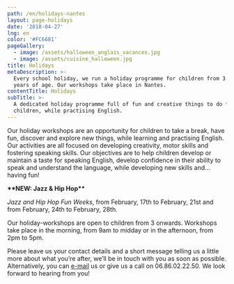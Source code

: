 ```yaml
---
path: /en/holidays-nantes
layout: page-holidays
date: '2018-04-27'
lng: en
color: '#FC6681'
pageGallery:
  - image: /assets/halloween_anglais_vacances.jpg
  - image: /assets/cuisine_halloween.jpg
title: Holidays
metaDescription: >-
  Every school holiday, we run a holiday programme for children from 3 to 11
  years of age. Our workshops take place in Nantes.
contentTitle: Holidays
subTitle: >-
  A dedicated holiday programme full of fun and creative things to do for
  children, while practising English.
---
```

Our holiday workshops are an opportunity for children to take a break, have fun, discover and explore new things, while learning and practising English. Our activities are all focused on developing creativity, motor skills and fostering speaking skills. Our objectives are to help children develop or maintain a taste for speaking English, develop confidence in their ability to speak and understand the language, while developing new skills and... having fun!

**\*\*NEW: Jazz & Hip Hop\*\***

_Jazz and Hip Hop Fun Weeks_, from February, 17th to February, 21st and from February, 24th to February, 28th.

Our holiday-workshops are open to children from 3 onwards. Workshops take place in the morning, from 9am to midday or in the afternoon, from 2pm to 5pm.

Please leave us your contact details and a short message telling us a little more about what you’re after, we’ll be in touch with you as soon as possible. Alternatively, you can [e-mail](mailto:hello@lopenlab.com) us or give us a call on 06.86.02.22.50. We look forward to hearing from you!
